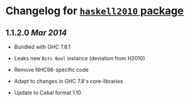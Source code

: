 # Changelog for [`haskell2010` package](http://hackage.haskell.org/package/haskell2010)

## 1.1.2.0  *Mar 2014*

  - Bundled with GHC 7.8.1

  - Leaks new `Bits Bool` instance (deviation from H2010)

  - Remove NHC98-specific code

  - Adapt to changes in GHC 7.8's core-libraries

  - Update to Cabal format 1.10
